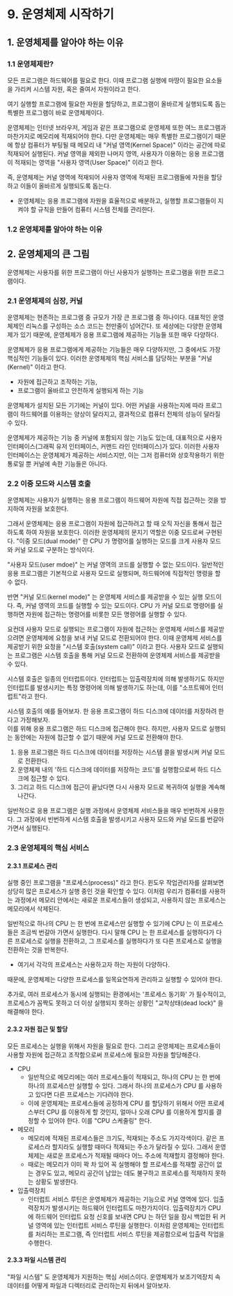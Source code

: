 # 9. 운영체제 시작하기

## 1. 운영체제를 알아야 하는 이유

### 1.1 운영체제란?&#x20;

모든 프로그램은 하드웨어를 필요로 한다. 이때 프로그램 실행에 마땅이 필요한 요소들을 가리켜 시스템 자원, 혹은 줄여서 자원이라고 한다.&#x20;

여기 실행할 프로그램에 필요한 자원을 할당하고, 프로그램이 올바르게 실행되도록 돕는 특별한 프로그램이 바로 운영체제이다.&#x20;

운영체제는 인터넷 브라우저, 게임과 같은 프로그램으로 운영체제 또한 여느 프로그램과 마찬가지로 메모리에 적재되어야 한다. 다만 운영체제는 매우 특별한 프로그램이기 때문에 항상 컴퓨터가 부팅될 때 메모리 내 "커널 영역(Kernel Space)" 이라는 공간에 따로 적재되어 실행된다. 커널 영역을 제외한 나머지 영역, 사용자가 이용하는 응용 프로그램이 적재되는 영역을 "사용자 영역(User Space)" 이라고 한다.&#x20;

즉, 운영체제는 커널 영역에 적재되어 사용자 영역에 적재된 프로그램들에 자원을 할당하고 이들이 올바르게 실행되도록 돕는다.

* 운영체제는 응용 프로그램에 자원을 효율적으로 배분하고, 실행할 프로그램들이 지켜야 할 규칙을 만들어 컴퓨터 시스템 전체를 관리한다.

### 1.2 운영체제를 알아야 하는 이유&#x20;

## 2. 운영체제의 큰 그림&#x20;

운영체제는 사용자를 위한 프로그램이 아닌 사용자가 실행하는 프로그램을 위한 프로그램이다.&#x20;

### 2.1 운영체제의 심장, 커널&#x20;

운영체제는 현존하는 프로그램 중 규모가 가장 큰 프로그램 중 하나이다. 대표적인 운영체제인 리눅스를 구성하는 소스 코드는 천만줄이 넘어간다. 또 세상에는 다양한 운영체제가 있기 때문에, 운영체제가 응용 프로그램에 제공하는 기능들 또한 매우 다양하다.&#x20;

운영체제가 응용 프로그램에게 제공하는 기능들은 매우 다양하지만, 그 중에서도 가장 핵심적인 기능들이 있다. 이러한 운영체제의 핵심 서비스를 담당하는 부분을 "커널(Kernel)" 이라고 한다.&#x20;

* 자원에 접근하고 조작하는 기능,&#x20;
* 프로그램이 올바르고 안전하게 실행되게 하는 기능&#x20;

운영체제가 설치된 모든 기기에는 커널이 있다. 어떤 커널을 사용하는지에 따라 프로그램이 하드웨어를 이용하는 양상이 달라지고, 결과적으로 컴퓨터 전체의 성능이 달라질 수 있다.&#x20;

운영체제가 제공하는 기능 중 커널에 포함되지 않는 기능도 있는데, 대표적으로 사용자 인터페이스(그래픽 유저 인터페이스, 커맨드 라인 인터페이스)가 있다. 이러한 사용자 인터페이스는 운영체제가 제공하는 서비스지만, 이는 그저 컴퓨터와 상호작용하기 위한 통로일 뿐 커널에 속한 기능들은 아니다.&#x20;

### 2.2 이중 모드와 시스템 호출

운영체제는 사용자가 실행하는 응용 프로그램이 하드웨어 자원에 직접 접근하는 것을 방지하여 자원을 보호한다.&#x20;

그래서 운영체제는 응용 프로그램이 자원에 접근하려고 할 때 오직 자신을 통해서 접근하도록 하여 자원을 보호한다. 이러한 운영체제의 문지기 역할은 이중 모드로써 구현된다. "이중 모드(dual mode)" 란 CPU 가 명령어를 실행하는 모드를 크게 사용자 모드와 커널 모드로 구분하는 방식이다.&#x20;

"사용자 모드(user mdoe)" 는 커널 영역의 코드를 실행할 수 없는 모드이다. 일반적인 응용 프로그램은 기본적으로 사용자 모드로 실행되며, 하드웨어에 직접적인 명령을 할 수 없다.&#x20;

반면 "커널 모드(kernel mode)" 는 운영체제 서비스를 제공받을 수 있는 실행 모드이다. 즉, 커널 영역의 코드를 실행할 수 있는 모드이다. CPU 가 커널 모드로 명령어를 실행하면 자원에 접근하는 명령어를 비롯한 모든 명령어를 실행할 수 있다.&#x20;

요컨데 사용자 모드로 실행되는 프로그램이 자원에 접근하는 운영체제 서비스를 제공받으려면 운영체제에 요청을 보내 커널 모드로 전환되어야 한다. 이때 운영체제 서비스를 제공받기 위한 요청을 "시스템 호출(system call)" 이라고 한다. 사용자 모드로 실행되는 프로그램은 시스템 호출을 통해 커널 모드로 전환하여 운영체제 서비스를 제공받을 수 있다.&#x20;

시스템 호출은 일종의 인터럽트이다. 인터럽트는 입출력장치에 의해 발생하기도 하지만 인터럽트를 발생시키는 특정 명령어에 의해 발생하기도 하는데, 이를 "소프트웨어 인터럽트"라고 한다.&#x20;

시스템 호출의 예를 들어보자. 한 응용 프로그램이 하드 디스크에 데이터를 저장하려 한다고 가정해보자. \
이를 위해 응용 프로그램은 하드 디스크에 접근해야 한다. 하지만, 사용자 모드로 실행되는 동안에는 자원에 접근할 수 없기 때문에 커널 모드로 전환해야 한다.&#x20;

1. 응용 프로그램은 하드 디스크에 데이터를 저장하는 시스템 콜을 발생시켜 커널 모드로 전환한다.&#x20;
2. 운영체제 내의 '하드 디스크에 데이터를 저장하는 코드'를 실행함으로써 하드 디스크에 접근할 수 있다.&#x20;
3. 그리고 하드 디스크에 접근이 끝났다면 다시 사용자 모드로 복귀하여 실행을 계속해나간다.&#x20;

일반적으로 응용 프로그램은 실행 과정에서 운영체제 서비스들을 매우 빈번하게 사용한다. 그 과정에서 빈번하게 시스템 호출을 발생시키고 사용자 모드와 커널 모드를 번갈아가면서 실행된다.&#x20;

### 2.3 운영체제의 핵심 서비스&#x20;

#### 2.3.1 프로세스 관리&#x20;

실행 중인 프로그램을 "프로세스(process)" 라고 한다. 윈도우 작업관리자를 살펴보면 상당히 많은 프로세스가 실행 중인 것을 확인할 수 있다. 이처럼 우리가 컴퓨터를 사용하는 과정에서 메모리 안에서는 새로운 프로세스들이 생성되고, 사용하지 않는 프로세스는 메모리에서 삭제된다.&#x20;

일반적으로 하나의 CPU 는 한 번에 프로세스만 실행할 수 있기에 CPU 는 이 프로세스들은 조금씩 번갈아 가면서 실행한다. 다시 말해 CPU 는 한 프로세스를 실행하다가 다른 프로세스로 실행을 전환하고, 그 프로세스를 실행하다가 또 다른 프로세스로 실행을 전환하는 것을 반복한다.&#x20;

* 여기서 각각의 프로세스는 사용하고자 하는 자원이 다양하다.&#x20;

때문에, 운영체제는 다양한 프로세스를 일목요연하게 관리하고 실행할 수 있어야 한다.&#x20;

추가로, 여러 프로세스가 동시에 실행되는 환경에서는 '프로세스 동기화' 가 필수적이고, 프로세스가 꼼짝도 못하고 더 이상 실행되지 못하는 상황인 "교착상태(dead lock)" 을 해결해야 한다.&#x20;

#### 2.3.2 자원 접근 및 할당&#x20;

모든 프로세스는 실행을 위해서 자원을 필요로 한다. 그리고 운영체제는 프로세스들이 사용할 자원에 접근하고 조작함으로써 프로세스에 필요한 자원을 할당해준다.&#x20;

* CPU&#x20;
  * 일반적으로 메모리에는 여러 프로세스들이 적재되고, 하나의 CPU 는 한 번에 하나의 프로세스만 실행할 수 있다. 그래서 하나의 프로세스가 CPU 를 사용하고 있다면 다른 프로세스는 기다려야 한다.&#x20;
  * 이에 운영체제는 프로세스들에 공정하게 CPU 를 할당하기 위해서 어떤 프로세스부터 CPU 를 이용하게 할 것인지, 얼마나 오래 CPU 를 이용하게 할지를 결정할 수 있어야 한다. 이를 "CPU 스케줄링" 한다.&#x20;
* 메모리&#x20;
  * 메모리에 적재된 프로세스들은 크기도, 적재되는 주소도 가지각색이다. 같은 프로세스라 할지라도 실행할 때마다 적재되는 주소가 달라질 수 있다. 그래서 운영체제는 새로운 프로세스가 적재될 때마다 어느 주소에 적재할지 결정해야 한다.&#x20;
  * 때로는 메모리가 이미 꽉 차 있어 꼭 실행해야 할 프로세스를 적재할 공간이 없는 경우도 있고, 메모리 공간이 남았는 데도 불구하고 프로세스를 적재하지 못하는 상황도 발생한다.&#x20;
* &#x20;입출력장치&#x20;
  * 인터럽트 서비스 루틴은 운영체제가 제공하는 기능으로 커널 영역에 있다. 입출력장치가 발생시키는 하드웨어 인터럽트도 마찬가지이다. 입출력장치가 CPU 에 하드웨어 인터럽트 요청 신호를 보내면 CPU 는 하던 일을 잠시 백업한 뒤 커널 영역에 있는 인터럽트 서비스 루틴을 실행한다. 이처럼 운영체제는 인터럽트를 처리하는 프로그램, 즉 인터럽트 서비스 루틴을 제공함으로써 입출력 작업을 수행한다.&#x20;

#### 2.3.3 파일 시스템 관리&#x20;

"파일 시스템" 도 운영체제가 지원하는 핵심 서비스이다. 운영체제가 보조기억장치 속 데이터를 어떻게 파일과 디렉터리로 관리하는지 뒤에서 알아보자.&#x20;
